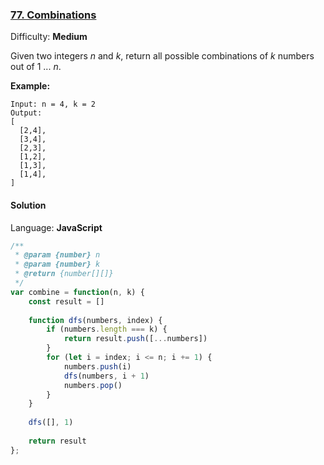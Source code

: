 ### [77\. Combinations](https://leetcode.com/problems/combinations/)

Difficulty: **Medium**


Given two integers _n_ and _k_, return all possible combinations of _k_ numbers out of 1 ... _n_.

**Example:**

```
Input: n = 4, k = 2
Output:
[
  [2,4],
  [3,4],
  [2,3],
  [1,2],
  [1,3],
  [1,4],
]
```


#### Solution

Language: **JavaScript**

```javascript
/**
 * @param {number} n
 * @param {number} k
 * @return {number[][]}
 */
var combine = function(n, k) {
    const result = []
    
    function dfs(numbers, index) {
        if (numbers.length === k) {
            return result.push([...numbers])
        }
        for (let i = index; i <= n; i += 1) {
            numbers.push(i)
            dfs(numbers, i + 1)
            numbers.pop()
        }
    }
    
    dfs([], 1)
    
    return result
};
```
